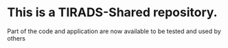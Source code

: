 # This is a TIRADS-Shared repository.

Part of the code and application are now available to be tested and used by others
